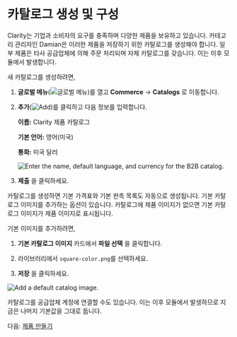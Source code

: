 # 카탈로그 생성 및 구성

Clarity는 기업과 소비자의 요구를 충족하며 다양한 제품을 보유하고 있습니다. 카테고리 관리자인 Damian은 이러한 제품을 저장하기 위한 카탈로그를 생성해야 합니다. 일부 제품은 타사 공급업체에 의해 주문 처리되며 자체 카탈로그를 갖습니다. 이는 이후 모듈에서 발생합니다.

새 카탈로그를 생성하려면,

1. **글로벌 메뉴**(![글로벌 메뉴](../../images/icon-applications-menu.png))를 열고 **Commerce** &rarr; **Catalogs** 로 이동합니다.

1. **추가**(![Add](../../images/icon-add.png))를 클릭하고 다음 정보를 입력합니다.

   **이름:** Clarity 제품 카탈로그

   **기본 언어:** 영어(미국)

   **통화:** 미국 달러

   ![Enter the name, default language, and currency for the B2B catalog.](./creating-and-configuring-catalogs/images/01.png)

1. **제출** 을 클릭하세요.

카탈로그를 생성하면 기본 가격표와 기본 판촉 목록도 자동으로 생성됩니다. 기본 카탈로그 이미지를 추가하는 옵션이 있습니다. 카탈로그에 제품 이미지가 없으면 기본 카탈로그 이미지가 제품 이미지로 표시됩니다.

기본 이미지를 추가하려면,

1. **기본 카탈로그 이미지** 카드에서 **파일 선택** 을 클릭합니다.

1. 라이브러리에서 `square-color.png`를 선택하세요.

1. **저장** 을 클릭하세요.

![Add a default catalog image.](./creating-and-configuring-catalogs/images/02.png)

카탈로그를 공급업체 계정에 연결할 수도 있습니다. 이는 이후 모듈에서 발생하므로 지금은 나머지 기본값을 그대로 둡니다.

다음: [제품 만들기](./creating-products.md)
